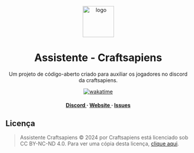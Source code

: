 <div align='center'>

<img src=https://i.imgur.com/WINt2vo.jpg alt="logo" width=85 height=85 />

<h1>Assistente - Craftsapiens</h1>
<p>Um projeto de código-aberto criado para auxiliar os jogadores no discord da craftsapiens. </p>

[![wakatime](https://wakatime.com/badge/github/davidcanas/AssistenteCraftsapiens.svg)](https://wakatime.com/badge/github/davidcanas/AssistenteCraftsapiens)

<h4><a href="https://is.gd/craftsapiens"> Discord </a> <span> · </span> <a href="https://craftsapiens.com.br"> Website </a> <span> · </span> <a href="https://github.com/davidcanas/assistentecraftsapiens/issues"> Issues </a> </h4>


</div>

## Licença

> Assistente Craftsapiens © 2024 por Craftsapiens está licenciado sob CC BY-NC-ND 4.0. Para ver uma cópia desta licença, [clique aqui](http://creativecommons.org/licenses/by-nc-nd/4.0/).
